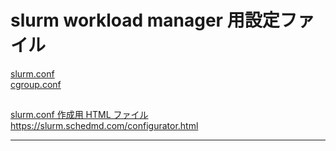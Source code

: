 # slurm workload manager 用設定ファイル

[slurm.conf](slurm.conf)<br>
[cgroup.conf](cgroup.conf)<br>

##
[slurm.conf 作成用 HTML ファイル](slurm-wlm-configurator.html)<br>
https://slurm.schedmd.com/configurator.html

---
